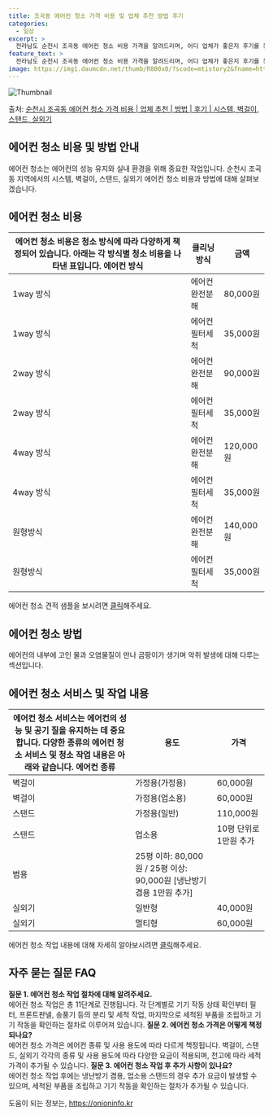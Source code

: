 ```yaml
---
title: 조곡동 에어컨 청소 가격 비용 및 업체 추천 방법 후기
categories:
  - 일상
excerpt: >
  전라남도 순천시 조곡동 에어컨 청소 비용 가격을 알려드리며, 어디 업체가 좋은지 후기를 통해 알아보겠습니다. 현재 글에서는 시스템, 벽걸이, 스탠드, 실외기 각각에 대해 청소 비용이 나와 있으니 참고하시면 되겠습니다. 에어컨 분해 청소 방법 보기 👈 클릭셀프 에어컨 청소 방법 보기👈 클릭순천시 조곡동 에어컨 청소 비용시스템에어컨 방식클리닝방식금액1way 방식에어컨 완전분해80,000원1way 방식에어컨 필터세척35,000원2way 방식에어컨 완전분해90,000원2way 방식에어컨 필터세척35,000원4way 방식에어컨 완전분해120,000원4way 방식에어컨 필터세척35,000원원형방식에어컨 완전분해140,000원원형방식에어컨 필터세척35,000원에어컨 청소 견적 샘플 보기 👈 클릭에어컨 냄새의 원인에어..
feature_text: >
  전라남도 순천시 조곡동 에어컨 청소 비용 가격을 알려드리며, 어디 업체가 좋은지 후기를 통해 알아보겠습니다. 현재 글에서는 시스템, 벽걸이, 스탠드, 실외기 각각에 대해 청소 비용이 나와 있으니 참고하시면 되겠습니다. 에어컨 분해 청소 방법 보기 👈 클릭셀프 에어컨 청소 방법 보기👈 클릭순천시 조곡동 에어컨 청소 비용시스템에어컨 방식클리닝방식금액1way 방식에어컨 완전분해80,000원1way 방식에어컨 필터세척35,000원2way 방식에어컨 완전분해90,000원2way 방식에어컨 필터세척35,000원4way 방식에어컨 완전분해120,000원4way 방식에어컨 필터세척35,000원원형방식에어컨 완전분해140,000원원형방식에어컨 필터세척35,000원에어컨 청소 견적 샘플 보기 👈 클릭에어컨 냄새의 원인에어..
image: https://img1.daumcdn.net/thumb/R800x0/?scode=mtistory2&fname=https%3A%2F%2Fblog.kakaocdn.net%2Fdn%2FbFR3kr%2FbtsHxfH5QkB%2FpRlIhFH2TevFx5YY0pv4jk%2Fimg.webp
---
```


![Thumbnail](https://img1.daumcdn.net/thumb/R800x0/?scode=mtistory2&fname=https%3A%2F%2Fblog.kakaocdn.net%2Fdn%2FbFR3kr%2FbtsHxfH5QkB%2FpRlIhFH2TevFx5YY0pv4jk%2Fimg.webp)

<p>출처: <a href="https://onioninfo.kr/entry/%EC%88%9C%EC%B2%9C%EC%8B%9C-%EC%A1%B0%EA%B3%A1%EB%8F%99-%EC%97%90%EC%96%B4%EC%BB%A8-%EC%B2%AD%EC%86%8C-%EA%B0%80%EA%B2%A9-%EB%B9%84%EC%9A%A9-%EC%97%85%EC%B2%B4-%EC%B6%94%EC%B2%9C-%EB%B0%A9%EB%B2%95-%ED%9B%84%EA%B8%B0-%EC%8B%9C%EC%8A%A4%ED%85%9C-%EB%B2%BD%EA%B1%B8%EC%9D%B4-%EC%8A%A4%ED%83%A0%EB%93%9C-%EC%8B%A4%EC%99%B8%EA%B8%B0" rel="dofollow">순천시 조곡동 에어컨 청소 가격 비용 | 업체 추천 | 방법 | 후기 | 시스템, 벽걸이, 스탠드, 실외기</a> </p>

## 에어컨 청소 비용 및 방법 안내



에어컨 청소는 에어컨의 성능 유지와 실내 환경을 위해 중요한 작업입니다. 순천시 조곡동 지역에서의 시스템, 벽걸이, 스탠드, 실외기 에어컨
청소 비용과 방법에 대해 살펴보겠습니다.



## 에어컨 청소 비용

에어컨 청소 비용은 청소 방식에 따라 다양하게 책정되어 있습니다. 아래는 각 방식별 청소 비용을 나타낸 표입니다.  **에어컨 방식** | **클리닝방식** | **금액**  
---|---|---  
1way 방식 | 에어컨 완전분해 | 80,000원  
1way 방식 | 에어컨 필터세척 | 35,000원  
2way 방식 | 에어컨 완전분해 | 90,000원  
2way 방식 | 에어컨 필터세척 | 35,000원  
4way 방식 | 에어컨 완전분해 | 120,000원  
4way 방식 | 에어컨 필터세척 | 35,000원  
원형방식 | 에어컨 완전분해 | 140,000원  
원형방식 | 에어컨 필터세척 | 35,000원  
에어컨 청소 견적 샘플을 보시려면 [클릭](https://onioninfo.kr/entry/%EC%88%9C%EC%B2%9C%EC%8B%9C-%EC%A1%B0%EA%B3%A1%EB%8F%99-%EC%97%90%EC%96%B4%EC%BB%A8-%EC%B2%AD%EC%86%8C-%EA%B0%80%EA%B2%A9-%EB%B9%84%EC%9A%A9-%EC%97%85%EC%B2%B4-%EC%B6%94%EC%B2%9C-%EB%B0%A9%EB%B2%95-%ED%9B%84%EA%B8%B0-%EC%8B%9C%EC%8A%A4%ED%85%9C-%EB%B2%BD%EA%B1%B8%EC%9D%B4-%EC%8A%A4%ED%83%A0%EB%93%9C-%EC%8B%A4%EC%99%B8%EA%B8%B0)해주세요.

## **에어컨 청소 방법**

에어컨의 내부에 고인 물과 오염물질이 만나 곰팡이가 생기며 악취 발생에 대해 다루는 섹션입니다.

## 에어컨 청소 서비스 및 작업 내용

에어컨 청소 서비스는 에어컨의 성능 및 공기 질을 유지하는 데 중요합니다. 다양한 종류의 에어컨 청소 서비스 및 청소 작업 내용은 아래와 같습니다.  **에어컨 종류** | **용도** | **가격**  
---|---|---  
벽걸이 | 가정용(가정용) | 60,000원  
벽걸이 | 가정용(업소용) | 60,000원  
스탠드 | 가정용(일반) | 110,000원  
스탠드 | 업소용 | 10평 단위로 1만원 추가  
범용 | 25평 이하: 80,000원 / 25평 이상: 90,000원 [냉난방기 겸용 1만원 추가]  
실외기 | 일반형 | 40,000원  
실외기 | 멀티형 | 60,000원  
에어컨 청소 작업 내용에 대해 자세히 알아보시려면 [클릭](https://onioninfo.kr/entry/%EC%88%9C%EC%B2%9C%EC%8B%9C-%EC%A1%B0%EA%B3%A1%EB%8F%99-%EC%97%90%EC%96%B4%EC%BB%A8-%EC%B2%AD%EC%86%8C-%EA%B0%80%EA%B2%A9-%EB%B9%84%EC%9A%A9-%EC%97%85%EC%B2%B4-%EC%B6%94%EC%B2%9C-%EB%B0%A9%EB%B2%95-%ED%9B%84%EA%B8%B0-%EC%8B%9C%EC%8A%A4%ED%85%9C-%EB%B2%BD%EA%B1%B8%EC%9D%B4-%EC%8A%A4%ED%83%A0%EB%93%9C-%EC%8B%A4%EC%99%B8%EA%B8%B0)해주세요.

## 자주 묻는 질문 FAQ

**질문 1. 에어컨 청소 작업 절차에 대해 알려주세요.**  
에어컨 청소 작업은 총 11단계로 진행됩니다. 각 단계별로 기기 작동 상태 확인부터 필터, 프론트판넬, 송풍기 등의 분리 및 세척 작업,
마지막으로 세척된 부품을 조립하고 기기 작동을 확인하는 절차로 이루어져 있습니다. **질문 2. 에어컨 청소 가격은 어떻게 책정되나요?**  
에어컨 청소 가격은 에어컨 종류 및 사용 용도에 따라 다르게 책정됩니다. 벽걸이, 스탠드, 실외기 각각의 종류 및 사용 용도에 따라 다양한
요금이 적용되며, 천고에 따라 세척 가격이 추가될 수 있습니다. **질문 3. 에어컨 청소 작업 후 추가 사항이 있나요?**  
에어컨 청소 작업 후에는 냉난방기 겸용, 업소용 스탠드의 경우 추가 요금이 발생할 수 있으며, 세척된 부품을 조립하고 기기 작동을 확인하는
절차가 추가될 수 있습니다.



 

도움이 되는 정보는, <a href="https://onioninfo.kr" rel="dofollow">https://onioninfo.kr</a>


